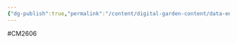```yaml
---
{"dg-publish":true,"permalink":"/content/digital-garden-content/data-engineering-content/apache/apache-beam/","updated":"2025-04-08T18:26:06.187+05:30"}
---
```


#CM2606 